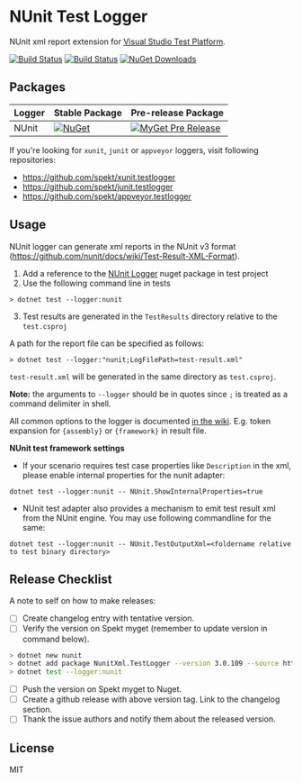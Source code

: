 # NUnit Test Logger
NUnit xml report extension for [Visual Studio Test Platform](https://gtihub.com/microsoft/vstest).

[![Build Status](https://travis-ci.com/spekt/nunit.testlogger.svg?branch=master)](https://travis-ci.com/spekt/nunit.testlogger)
[![Build Status](https://ci.appveyor.com/api/projects/status/2masybxty5kve2dc?svg=true)](https://ci.appveyor.com/project/spekt/nunit-testlogger)
[![NuGet Downloads](https://img.shields.io/nuget/dt/NunitXml.TestLogger)](https://www.nuget.org/packages/NunitXml.TestLogger/)

## Packages
| Logger | Stable Package | Pre-release Package |
| ------ | -------------- | ------------------- |
| NUnit | [![NuGet](https://img.shields.io/nuget/v/NUnitXml.TestLogger.svg)](https://www.nuget.org/packages/NUnitXml.TestLogger/) | [![MyGet Pre Release](https://img.shields.io/myget/spekt/vpre/nunitxml.testlogger.svg)](https://www.myget.org/feed/spekt/package/nuget/NunitXml.TestLogger) |

If you're looking for `xunit`, `junit` or `appveyor` loggers, visit following repositories:
* <https://github.com/spekt/xunit.testlogger>
* <https://github.com/spekt/junit.testlogger>
* <https://github.com/spekt/appveyor.testlogger>

## Usage
NUnit logger can generate xml reports in the NUnit v3 format (https://github.com/nunit/docs/wiki/Test-Result-XML-Format).

1. Add a reference to the [NUnit Logger](https://www.nuget.org/packages/NUnitXml.TestLogger) nuget package in test project
2. Use the following command line in tests
```
> dotnet test --logger:nunit
```
3. Test results are generated in the `TestResults` directory relative to the `test.csproj`

A path for the report file can be specified as follows:
```
> dotnet test --logger:"nunit;LogFilePath=test-result.xml"
```

`test-result.xml` will be generated in the same directory as `test.csproj`.

**Note:** the arguments to `--logger` should be in quotes since `;` is treated as a command delimiter in shell.

All common options to the logger is documented [in the wiki][config-wiki]. E.g.
token expansion for `{assembly}` or `{framework}` in result file.

[config-wiki]: https://github.com/spekt/testlogger/wiki/Logger-Configuration

**NUnit test framework settings**

- If your scenario requires test case properties like `Description` in the xml, please enable internal properties for the nunit adapter:

`dotnet test --logger:nunit -- NUnit.ShowInternalProperties=true`

- NUnit test adapter also provides a mechanism to emit test result xml from the NUnit engine. You may use following commandline for the same:

`dotnet test --logger:nunit -- NUnit.TestOutputXml=<foldername relative to test binary directory>`

## Release Checklist

A note to self on how to make releases:

- [ ] Create changelog entry with tentative version.
- [ ] Verify the version on Spekt myget (remember to update version in command below).
```sh
> dotnet new nunit
> dotnet add package NunitXml.TestLogger --version 3.0.109 --source https://www.myget.org/F/spekt/api/v3/index.json
> dotnet test --logger:nunit
```
- [ ] Push the version on Spekt myget to Nuget.
- [ ] Create a github release with above version tag. Link to the changelog section.
- [ ] Thank the issue authors and notify them about the released version.

## License
MIT
